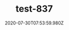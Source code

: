 ---
title: test-837
date: 2020-07-30T07:53:59.980Z
banner_subcontent: asdfsf
category: Research
focus: Improving workplace culture
role: Health or wellbeing lead
organisation_size: Small (10-49 employees)
industry: Recruitment & HR
content: Lorem ipsum dolor sit amet, consectetur adipiscing elit, sed do eiusmod tempor incididunt ut labore et dolore magna aliqua. Ut enim ad minim veniam, quis nostrud exercitation ullamco laboris nisi ut aliquip ex ea commodo consequat. Duis aute irure dolor in reprehenderit in voluptate velit esse cillum dolore eu fugiat nulla pariatur. Excepteur sint occaecat cupidatat non proident, sunt in culpa qui officia deserunt mollit anim id est laborum.
---